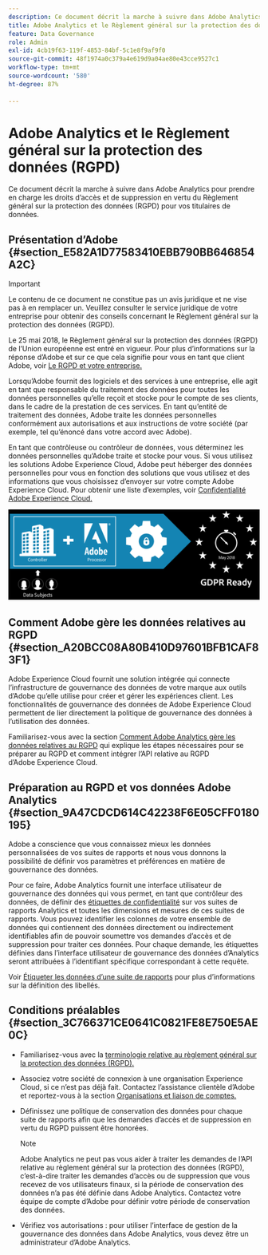 ```yaml
---
description: Ce document décrit la marche à suivre dans Adobe Analytics pour prendre en charge les droits d’accès et de suppression en vertu du Règlement général sur la protection des données (RGPD) pour vos titulaires de données.
title: Adobe Analytics et le Règlement général sur la protection des données (RGPD)
feature: Data Governance
role: Admin
exl-id: 4cb19f63-119f-4853-84bf-5c1e8f9af9f0
source-git-commit: 48f1974a0c379a4e619d9a04ae80e43cce9527c1
workflow-type: tm+mt
source-wordcount: '580'
ht-degree: 87%

---
```


# Adobe Analytics et le Règlement général sur la protection des données (RGPD)

Ce document décrit la marche à suivre dans Adobe Analytics pour prendre en charge les droits d’accès et de suppression en vertu du Règlement général sur la protection des données (RGPD) pour vos titulaires de données.

## Présentation d’Adobe  {#section_E582A1D77583410EBB790BB646854A2C}

>[!IMPORTANT]
>
>Le contenu de ce document ne constitue pas un avis juridique et ne vise pas à en remplacer un. Veuillez consulter le service juridique de votre entreprise pour obtenir des conseils concernant le Règlement général sur la protection des données (RGPD).

Le 25 mai 2018, le Règlement général sur la protection des données (RGPD) de l’Union européenne est entré en vigueur. Pour plus d’informations sur la réponse d’Adobe et sur ce que cela signifie pour vous en tant que client Adobe, voir [Le RGPD et votre entreprise.](https://www.adobe.com/fr/privacy/general-data-protection-regulation.html)

Lorsqu’Adobe fournit des logiciels et des services à une entreprise, elle agit en tant que responsable du traitement des données pour toutes les données personnelles qu’elle reçoit et stocke pour le compte de ses clients, dans le cadre de la prestation de ces services. En tant qu’entité de traitement des données, Adobe traite les données personnelles conformément aux autorisations et aux instructions de votre société (par exemple, tel qu’énoncé dans votre accord avec Adobe).

En tant que contrôleuse ou contrôleur de données, vous déterminez les données personnelles qu’Adobe traite et stocke pour vous. Si vous utilisez les solutions Adobe Experience Cloud, Adobe peut héberger des données personnelles pour vous en fonction des solutions que vous utilisez et des informations que vous choisissez d’envoyer sur votre compte Adobe Experience Cloud. Pour obtenir une liste d’exemples, voir [Confidentialité Adobe Experience Cloud.](https://www.adobe.com/fr/privacy/experience-cloud.html#collect)

![](assets/privacy_ready.png)

## Comment Adobe gère les données relatives au RGPD {#section_A20BCC08A80B410D97601BFB1CAF83F1}

Adobe Experience Cloud fournit une solution intégrée qui connecte l’infrastructure de gouvernance des données de votre marque aux outils d’Adobe qu’elle utilise pour créer et gérer les expériences client. Les fonctionnalités de gouvernance des données de Adobe Experience Cloud permettent de lier directement la politique de gouvernance des données à l’utilisation des données.

Familiarisez-vous avec la section [Comment Adobe Analytics gère les données relatives au RGPD](https://www.adobe.com/fr/data-analytics-cloud/analytics/general-data-protection-regulation.html) qui explique les étapes nécessaires pour se préparer au RGPD et comment intégrer l’API relative au RGPD d’Adobe Experience Cloud.

## Préparation au RGPD et vos données Adobe Analytics {#section_9A47CDCD614C42238F6E05CFF0180195}

Adobe a conscience que vous connaissez mieux les données personnalisées de vos suites de rapports et nous vous donnons la possibilité de définir vos paramètres et préférences en matière de gouvernance des données.

Pour ce faire, Adobe Analytics fournit une interface utilisateur de gouvernance des données qui vous permet, en tant que contrôleur des données, de définir des [étiquettes de confidentialité](/help/admin/admin/c-data-governance/data-labeling/gdpr-labels.md#data-governance-labels) sur vos suites de rapports Analytics et toutes les dimensions et mesures de ces suites de rapports. Vous pouvez identifier les colonnes de votre ensemble de données qui contiennent des données directement ou indirectement identifiables afin de pouvoir soumettre vos demandes d’accès et de suppression pour traiter ces données. Pour chaque demande, les étiquettes définies dans l’interface utilisateur de gouvernance des données d’Analytics seront attribuées à l’identifiant spécifique correspondant à cette requête.

Voir [Étiqueter les données d’une suite de rapports](/help/admin/admin/c-data-governance/data-labeling/gdpr-setup-reportsuite.md) pour plus d’informations sur la définition des libellés.

## Conditions préalables {#section_3C766371CE0641C0821FE8E750E5AE0C}

* Familiarisez-vous avec la [terminologie relative au règlement général sur la protection des données (RGPD).](/help/admin/c-data-governance/gdpr-terminology.md)
* Associez votre société de connexion à une organisation Experience Cloud, si ce n’est pas déjà fait. Contactez l’assistance clientèle d’Adobe et reportez-vous à la section [Organisations et liaison de comptes.](https://experienceleague.adobe.com/docs/core-services/interface/manage-users-and-products/organizations.html?lang=fr)
* Définissez une politique de conservation des données pour chaque suite de rapports afin que les demandes d’accès et de suppression en vertu du RGPD puissent être honorées.

  >[!NOTE]
  >
  >Adobe Analytics ne peut pas vous aider à traiter les demandes de l’API relative au règlement général sur la protection des données (RGPD), c’est-à-dire traiter les demandes d’accès ou de suppression que vous recevez de vos utilisateurs finaux, si la période de conservation des données n’a pas été définie dans Adobe Analytics. Contactez votre équipe de compte d’Adobe pour définir votre période de conservation des données.

* Vérifiez vos autorisations : pour utiliser l’interface de gestion de la gouvernance des données dans Adobe Analytics, vous devez être un administrateur d’Adobe Analytics.

